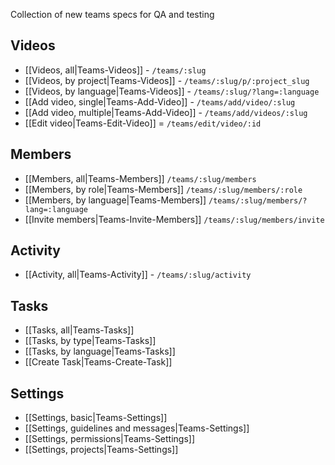 Collection of new teams specs for QA and testing

## Videos

* [[Videos, all|Teams-Videos]] - `/teams/:slug`
* [[Videos, by project|Teams-Videos]] - `/teams/:slug/p/:project_slug`
* [[Videos, by language|Teams-Videos]] - `/teams/:slug/?lang=:language`
* [[Add video, single|Teams-Add-Video]] - `/teams/add/video/:slug`
* [[Add video, multiple|Teams-Add-Video]] - `/teams/add/videos/:slug`
* [[Edit video|Teams-Edit-Video]] = `/teams/edit/video/:id`

## Members

* [[Members, all|Teams-Members]] `/teams/:slug/members`
* [[Members, by role|Teams-Members]] `/teams/:slug/members/:role`
* [[Members, by language|Teams-Members]] `/teams/:slug/members/?lang=:language`
* [[Invite members|Teams-Invite-Members]] `/teams/:slug/members/invite`

## Activity

* [[Activity, all|Teams-Activity]] - `/teams/:slug/activity`

## Tasks

* [[Tasks, all|Teams-Tasks]]
* [[Tasks, by type|Teams-Tasks]]
* [[Tasks, by language|Teams-Tasks]]
* [[Create Task|Teams-Create-Task]]

## Settings

* [[Settings, basic|Teams-Settings]]
* [[Settings, guidelines and messages|Teams-Settings]]
* [[Settings, permissions|Teams-Settings]]
* [[Settings, projects|Teams-Settings]]